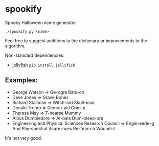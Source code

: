 # spookify
Spooky Halloween name generator

`./spookify.py <name>`

Feel free to suggest additions to the dictionary or improvements to the
algorithm.

Non-standard dependencies:
* [jellyfish](https://github.com/jamesturk/jellyfish)
  `pip install jellyfish`

## Examples:
* George Watson ⇒ Ge-ogre Bats-on
* Dave Jones ⇒ Grave Bones
* Richard Stallman ⇒ Witch-ard Skull-man
* Donald Trump ⇒ Demon-ald Grim-p
* Theresa May ⇒ T-hearse Mummy
* Albus Dumbledore ⇒ Al-bats Dum-bleed-ore
* Engineering and Physical Sciences Research Council ⇒ Engin-eerie-g And
  Phy-spectral Scare-nces Re-fear-ch Wound-il

It's not very good.
